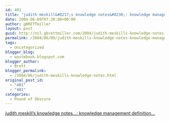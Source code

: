 ```yaml
---
id: 401
title: 'judith meskill&#8217;s knowledge notes&#8230;: knowledge management definition&#8230;'
date: 2004-06-09T07:38:00+00:00
author: gBRETTmiller
layout: post
guid: http://nsl.gbrettmiller.com/2004/judith-meskills-knowledge-notes-knowledge-management-definition
permalink: /2004/06/09/judith-meskills-knowledge-notes-knowledge-management-definition/
tags:
  - Uncategorized
blogger_blog:
  - wastebook.blogspot.com
blogger_author:
  - Brett
blogger_permalink:
  - /2004/06/judith-meskills-knowledge-notes.html
original_post_id:
  - "401"
  - "401"
categories:
  - Pound of Obscure
---
```

[judith meskill&#8217;s knowledge notes&#8230;: knowledge management definition&#8230;](http://www.meskill.net/archives/000679.html)